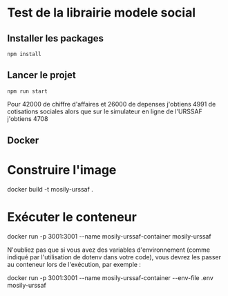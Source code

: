 # Test de la librairie modele social

## Installer les packages
```
npm install
```
 
## Lancer le projet
```
npm run start
```

Pour 42000 de chiffre d'affaires et 26000 de depenses j'obtiens 4991 de cotisations sociales alors que sur le simulateur en ligne de l'URSSAF j'obtiens 4708 

## Docker

# Construire l'image
docker build -t mosily-urssaf .

# Exécuter le conteneur
docker run -p 3001:3001 --name mosily-urssaf-container mosily-urssaf

N'oubliez pas que si vous avez des variables d'environnement (comme indiqué par l'utilisation de dotenv dans votre code), vous devrez les passer au conteneur lors de l'exécution, par exemple :

docker run -p 3001:3001 --name mosily-urssaf-container --env-file .env mosily-urssaf
